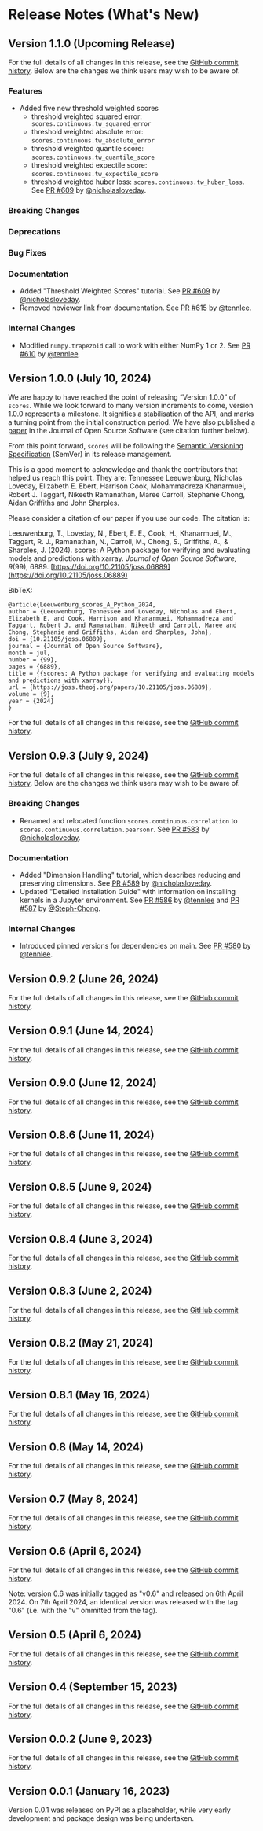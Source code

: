 # Release Notes (What's New)

## Version 1.1.0 (Upcoming Release) 

For the full details of all changes in this release, see the [GitHub commit history](https://github.com/nci/scores/compare/1.0.0...develop). Below are the changes we think users may wish to be aware of.

### Features

- Added five new threshold weighted scores 
	- threshold weighted squared error: ` scores.continuous.tw_squared_error`
	- threshold weighted absolute error: `scores.continuous.tw_absolute_error`
	- threshold weighted quantile score: `scores.continuous.tw_quantile_score`
	- threshold weighted expectile score: `scores.continuous.tw_expectile_score`
	- threshold weighted huber loss: `scores.continuous.tw_huber_loss`.  
See [PR #609](https://github.com/nci/scores/pull/609) by [@nicholasloveday](https://github.com/nicholasloveday).

### Breaking Changes

### Deprecations

### Bug Fixes

### Documentation

- Added "Threshold Weighted Scores" tutorial. See [PR #609](https://github.com/nci/scores/pull/609) by [@nicholasloveday](https://github.com/nicholasloveday).
- Removed nbviewer link from documentation. See [PR #615](https://github.com/nci/scores/pull/615) by [@tennlee](https://github.com/tennlee).

### Internal Changes

- Modified `numpy.trapezoid` call to work with either NumPy 1 or 2. See [PR #610](https://github.com/nci/scores/pull/610) by [@tennlee](https://github.com/tennlee).

## Version 1.0.0 (July 10, 2024)

We are happy to have reached the point of releasing “Version 1.0.0” of `scores`. While we look forward to many version increments to come, version 1.0.0 represents a milestone. It signifies a stabilisation of the API, and marks a turning point from the initial construction period. We have also published a [paper](https://doi.org/10.21105/joss.06889) in the Journal of Open Source Software (see citation further below).

From this point forward, `scores` will be following the [Semantic Versioning Specification](https://semver.org/) (SemVer) in its release management. 

This is a good moment to acknowledge and thank the contributors that helped us reach this point. They are: Tennessee Leeuwenburg, Nicholas Loveday, Elizabeth E. Ebert, Harrison Cook, Mohammadreza Khanarmuei, Robert J. Taggart, Nikeeth Ramanathan, Maree Carroll, Stephanie Chong, Aidan Griffiths and John Sharples.

Please consider a citation of our paper if you use our code. The citation is:

Leeuwenburg, T., Loveday, N., Ebert, E. E., Cook, H., Khanarmuei, M., Taggart, R. J., Ramanathan, N., Carroll, M., Chong, S., Griffiths, A., & Sharples, J. (2024). scores: A Python package for verifying and evaluating models and predictions with xarray. *Journal of Open Source Software, 9*(99), 6889. [https://doi.org/10.21105/joss.06889](https://doi.org/10.21105/joss.06889)

BibTeX:
```
@article{Leeuwenburg_scores_A_Python_2024,
author = {Leeuwenburg, Tennessee and Loveday, Nicholas and Ebert, Elizabeth E. and Cook, Harrison and Khanarmuei, Mohammadreza and Taggart, Robert J. and Ramanathan, Nikeeth and Carroll, Maree and Chong, Stephanie and Griffiths, Aidan and Sharples, John},
doi = {10.21105/joss.06889},
journal = {Journal of Open Source Software},
month = jul,
number = {99},
pages = {6889},
title = {{scores: A Python package for verifying and evaluating models and predictions with xarray}},
url = {https://joss.theoj.org/papers/10.21105/joss.06889},
volume = {9},
year = {2024}
}
```

For the full details of all changes in this release, see the [GitHub commit history](https://github.com/nci/scores/compare/0.9.3...1.0.0). 

## Version 0.9.3 (July 9, 2024)

For the full details of all changes in this release, see the [GitHub commit history](https://github.com/nci/scores/compare/0.9.2...0.9.3). Below are the changes we think users may wish to be aware of.

### Breaking Changes

- Renamed and relocated function `scores.continuous.correlation` to `scores.continuous.correlation.pearsonr`. See [PR #583](https://github.com/nci/scores/pull/583) by [@nicholasloveday](https://github.com/nicholasloveday). 

### Documentation

- Added "Dimension Handling" tutorial, which describes reducing and preserving dimensions. See [PR #589](https://github.com/nci/scores/pull/589) by [@nicholasloveday](https://github.com/nicholasloveday).
- Updated "Detailed Installation Guide" with information on installing kernels in a Jupyter environment. See [PR #586](https://github.com/nci/scores/pull/586) by [@tennlee](https://github.com/tennlee) and [PR #587](https://github.com/nci/scores/pull/587) by [@Steph-Chong](https://github.com/Steph-Chong).

### Internal Changes

- Introduced pinned versions for dependencies on main. See [PR #580](https://github.com/nci/scores/pull/580)  by [@tennlee](https://github.com/tennlee).

## Version 0.9.2 (June 26, 2024)

For the full details of all changes in this release, see the [GitHub commit history](https://github.com/nci/scores/compare/0.9.1...0.9.2). 

## Version 0.9.1 (June 14, 2024)

For the full details of all changes in this release, see the [GitHub commit history](https://github.com/nci/scores/compare/0.9.0...0.9.1). 

## Version 0.9.0 (June 12, 2024)

For the full details of all changes in this release, see the [GitHub commit history](https://github.com/nci/scores/compare/0.8.6...0.9.0). 

## Version 0.8.6 (June 11, 2024)

For the full details of all changes in this release, see the [GitHub commit history](https://github.com/nci/scores/compare/0.8.5...0.8.6). 

## Version 0.8.5 (June 9, 2024)

For the full details of all changes in this release, see the [GitHub commit history](https://github.com/nci/scores/compare/0.8.4...0.8.5). 

## Version 0.8.4 (June 3, 2024)

For the full details of all changes in this release, see the [GitHub commit history](https://github.com/nci/scores/compare/0.8.3...0.8.4). 

## Version 0.8.3 (June 2, 2024)

For the full details of all changes in this release, see the [GitHub commit history](https://github.com/nci/scores/compare/0.8.2...0.8.3). 

## Version 0.8.2 (May 21, 2024)

For the full details of all changes in this release, see the [GitHub commit history](https://github.com/nci/scores/compare/0.8.1...0.8.2). 

## Version 0.8.1 (May 16, 2024)

For the full details of all changes in this release, see the [GitHub commit history](https://github.com/nci/scores/compare/0.8...0.8.1). 

## Version 0.8 (May 14, 2024)

For the full details of all changes in this release, see the [GitHub commit history](https://github.com/nci/scores/compare/0.7...0.8). 

## Version 0.7 (May 8, 2024)

For the full details of all changes in this release, see the [GitHub commit history](https://github.com/nci/scores/compare/v0.6...0.7). 

## Version 0.6 (April 6, 2024)

For the full details of all changes in this release, see the [GitHub commit history](https://github.com/nci/scores/compare/v0.5...v0.6). 

Note: version 0.6 was initially tagged as "v0.6" and released on 6th April 2024. On 7th April 2024, an identical version was released with the tag "0.6" (i.e. with the "v" ommitted from the tag).

## Version 0.5 (April 6, 2024)

For the full details of all changes in this release, see the [GitHub commit history](https://github.com/nci/scores/compare/v0.4...v0.5). 

## Version 0.4 (September 15, 2023)

For the full details of all changes in this release, see the [GitHub commit history](https://github.com/nci/scores/compare/v0.0.2...v0.4). 

## Version 0.0.2 (June 9, 2023)

For the full details of all changes in this release, see the [GitHub commit history](https://github.com/nci/scores/commits/v0.0.2/). 

## Version 0.0.1 (January 16, 2023)

Version 0.0.1 was released on PyPI as a placeholder, while very early development and package design was being undertaken.

